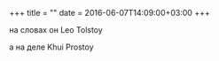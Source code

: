 +++
title = ""
date = 2016-06-07T14:09:00+03:00
+++

на словах он  Leo Tolstoy


а на деле Khui Prostoy


